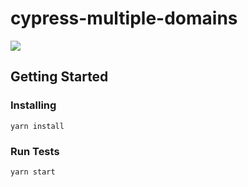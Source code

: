 # cypress-multiple-domains

![](https://recordit.co/Db9TcAYBBb.gif)

## Getting Started

### Installing
```
yarn install
```

### Run Tests
```
yarn start
```
